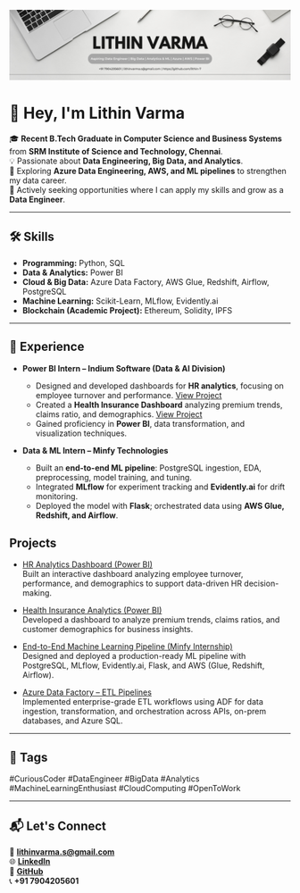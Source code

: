![Banner](https://raw.githubusercontent.com/Lithin-7/Lithin-7/main/Banner.png)

# 👋 Hey, I'm Lithin Varma  

🎓 **Recent B.Tech Graduate in Computer Science and Business Systems** from **SRM Institute of Science and Technology, Chennai**.  
💡 Passionate about **Data Engineering, Big Data, and Analytics**.  
🌱 Exploring **Azure Data Engineering, AWS, and ML pipelines** to strengthen my data career.  
🚀 Actively seeking opportunities where I can apply my skills and grow as a **Data Engineer**.  

---

## 🛠️ Skills  
- **Programming:** Python, SQL  
- **Data & Analytics:** Power BI  
- **Cloud & Big Data:** Azure Data Factory, AWS Glue, Redshift, Airflow, PostgreSQL  
- **Machine Learning:** Scikit-Learn, MLflow, Evidently.ai  
- **Blockchain (Academic Project):** Ethereum, Solidity, IPFS  

---

## 💼 Experience

- **Power BI Intern – Indium Software (Data & AI Division)**  
  - Designed and developed dashboards for **HR analytics**, focusing on employee turnover and performance. [View Project]()  
  - Created a **Health Insurance Dashboard** analyzing premium trends, claims ratio, and demographics. [View Project]()  
  - Gained proficiency in **Power BI**, data transformation, and visualization techniques.  

- **Data & ML Intern – Minfy Technologies**  
  - Built an **end-to-end ML pipeline**: PostgreSQL ingestion, EDA, preprocessing, model training, and tuning.  
  - Integrated **MLflow** for experiment tracking and **Evidently.ai** for drift monitoring.  
  - Deployed the model with **Flask**; orchestrated data using **AWS Glue, Redshift, and Airflow**.  

## Projects

- [HR Analytics Dashboard (Power BI)](https://github.com/Lithin-7/HR-analytics-PowerBI)  
  Built an interactive dashboard analyzing employee turnover, performance, and demographics to support data-driven HR decision-making.

- [Health Insurance Analytics (Power BI)](https://github.com/Lithin-7/insurance-analytics-PowerBI)  
  Developed a dashboard to analyze premium trends, claims ratios, and customer demographics for business insights.

- [End-to-End Machine Learning Pipeline (Minfy Internship)](https://github.com/Lithin-7/end2end-salary-ml)  
  Designed and deployed a production-ready ML pipeline with PostgreSQL, MLflow, Evidently.ai, Flask, and AWS (Glue, Redshift, Airflow).

- [Azure Data Factory – ETL Pipelines](https://github.com/Lithin-7/Adf_project)  
  Implemented enterprise-grade ETL workflows using ADF for data ingestion, transformation, and orchestration across APIs, on-prem databases, and Azure SQL.


---

## 🔖 Tags  

#CuriousCoder #DataEngineer #BigData #Analytics #MachineLearningEnthusiast #CloudComputing #OpenToWork  

---

## 📬 Let's Connect  

📧 **lithinvarma.s@gmail.com**  
🌐 [**LinkedIn**](https://www.linkedin.com/in/lithinvarma)  
📂 [**GitHub**](https://github.com/Lithin-7)  
📞 **+91 7904205601**  
